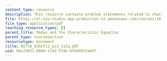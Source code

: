 ```yaml
---
content_type: resource
description: This resource contains problem statements related to characteristic equation.
file: https://ol-ocw-studio-app-production.s3.amazonaws.com/courses/18-03sc-differential-equations-fall-2011/bbc23031898d114d5fdebf6d4915ab5f_MIT18_03SCF11_ps3_s12q.pdf
file_type: application/pdf
learning_resource_types: []
parent_title: Modes and the Characteristic Equation
parent_type: CourseSection
resourcetype: Document
title: MIT18_03SCF11_ps3_s12q.pdf
uid: bbc23031-898d-114d-5fde-bf6d4915ab5f
---
```

